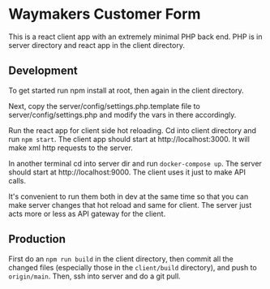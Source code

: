 # Waymakers Customer Form

This is a react client app with an extremely minimal PHP back end. PHP is in server directory and react app in the client directory.


## Development
To get started run npm install at root, then again in the client directory.

Next, copy the server/config/settings.php.template file to server/config/settings.php and modify the vars in there accordingly.

Run the react app for client side hot reloading. Cd into client directory and run `npm start`. The client app should start at http://localhost:3000. It will make xml http requests to the server.

In another terminal cd into server dir and run `docker-compose up`. The server should start at http://localhost:9000. The client uses it just to make API calls.

It's convenient to run them both in dev at the same time so that you can make server changes that hot reload and same for client. The server just acts more or less as API gateway for the client.

## Production
First do an `npm run build` in the client directory, then commit all the changed files (especially those in the `client/build` directory), and push to `origin/main`. Then, ssh into server and do a git pull.